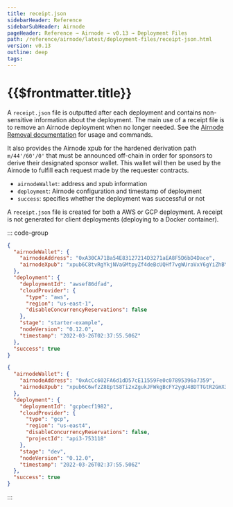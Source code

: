 ```yaml
---
title: receipt.json
sidebarHeader: Reference
sidebarSubHeader: Airnode
pageHeader: Reference → Airnode → v0.13 → Deployment Files
path: /reference/airnode/latest/deployment-files/receipt-json.html
version: v0.13
outline: deep
tags:
---
```


<VersionWarning/>

<PageHeader/>

<SearchHighlight/>

<FlexStartTag/>

# {{$frontmatter.title}}

A `receipt.json` file is outputted after each deployment and contains
non-sensitive information about the deployment. The main use of a receipt file
is to remove an Airnode deployment when no longer needed. See the
[Airnode Removal documentation](/reference/airnode/latest/packages/deployer.md)
for usage and commands.

It also provides the Airnode xpub for the hardened derivation path
`m/44'/60'/0'` that must be announced off-chain in order for sponsors to derive
their designated sponsor wallet. This wallet will then be used by the Airnode to
fulfill each request made by the requester contracts.

- `airnodeWallet`: address and xpub information
- `deployment`: Airnode configuration and timestamp of deployment
- `success`: specifies whether the deployment was successful or not

A `receipt.json` file is created for both a AWS or GCP deployment. A receipt is
not generated for client deployments (deploying to a Docker container).

::: code-group

```json [AWS]
{
  "airnodeWallet": {
    "airnodeAddress": "0xA30CA71Ba54E83127214D3271aEA8F5D6bD4Dace",
    "airnodeXpub": "xpub6C8tvRgYkjNVaGMtpyZf4deBcUQHf7vgWUraVxY6gYiZhBYbPkFkLLWJzUUeVFdkKpVtatmXHX8kB76xgfmTpVZWbVWdq1rneaAY6a8RtbY"
  },
  "deployment": {
    "deploymentId": "awsef86dfad",
    "cloudProvider": {
      "type": "aws",
      "region": "us-east-1",
      "disableConcurrencyReservations": false
    },
    "stage": "starter-example",
    "nodeVersion": "0.12.0",
    "timestamp": "2022-03-26T02:37:55.506Z"
  },
  "success": true
}
```

```json [GCP]
{
  "airnodeWallet": {
    "airnodeAddress": "0xAcCc602FA6d1dD57cE11559Fe0c07895396a7359",
    "airnodeXpub": "xpub6C6wfzZ8EptS8Ti2xZgukJFWkgBcFY2ygU4BDTTGtR2GmX3vvrx3YFat3i1XLfwvhtiCEty1GZnV1MSCKBBt7uYKBbrHaqWvP623w9jUNhW"
  },
  "deployment": {
    "deploymentId": "gcpbecf1982",
    "cloudProvider": {
      "type": "gcp",
      "region": "us-east4",
      "disableConcurrencyReservations": false,
      "projectId": "api3-753118"
    },
    "stage": "dev",
    "nodeVersion": "0.12.0",
    "timestamp": "2022-03-26T02:37:55.506Z"
  },
  "success": true
}
```

:::

<FlexEndTag/>
